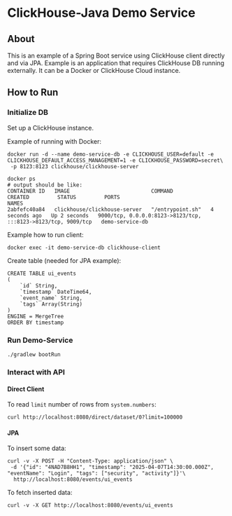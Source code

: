 # ClickHouse-Java Demo Service 

## About 
This is an example of a Spring Boot service using ClickHouse client directly and via JPA. 
Example is an application that requires ClickHouse DB running externally. It can be a Docker or
ClickHouse Cloud instance.

## How to Run

### Initialize DB
Set up a ClickHouse instance.

Example of running with Docker:
```shell
docker run -d --name demo-service-db -e CLICKHOUSE_USER=default -e CLICKHOUSE_DEFAULT_ACCESS_MANAGEMENT=1 -e CLICKHOUSE_PASSWORD=secret\
 -p 8123:8123 clickhouse/clickhouse-server

docker ps
# output should be like: 
CONTAINER ID   IMAGE                          COMMAND            CREATED         STATUS         PORTS                                                           NAMES
2abfefc40a84   clickhouse/clickhouse-server   "/entrypoint.sh"   4 seconds ago   Up 2 seconds   9000/tcp, 0.0.0.0:8123->8123/tcp, :::8123->8123/tcp, 9009/tcp   demo-service-db
```

Example how to run client:
```shell
docker exec -it demo-service-db clickhouse-client
```

Create table (needed for JPA example):
```
CREATE TABLE ui_events
(
    `id` String,
    `timestamp` DateTime64,
    `event_name` String, 
    `tags` Array(String)
)
ENGINE = MergeTree
ORDER BY timestamp
```

### Run Demo-Service 

```shell
./gradlew bootRun
```

### Interact with API 

#### Direct Client

To read `limit` number of rows from `system.numbers`: 
```shell
curl http://localhost:8080/direct/dataset/0?limit=100000
```

#### JPA

To insert some data:
```shell 
curl -v -X POST -H "Content-Type: application/json" \
 -d '{"id": "4NAD7B8HH1", "timestamp": "2025-04-07T14:30:00.000Z", "eventName": "Login", "tags": ["security", "activity"]}'\
  http://localhost:8080/events/ui_events
```

To fetch inserted data:
```shell
curl -v -X GET http://localhost:8080/events/ui_events
```